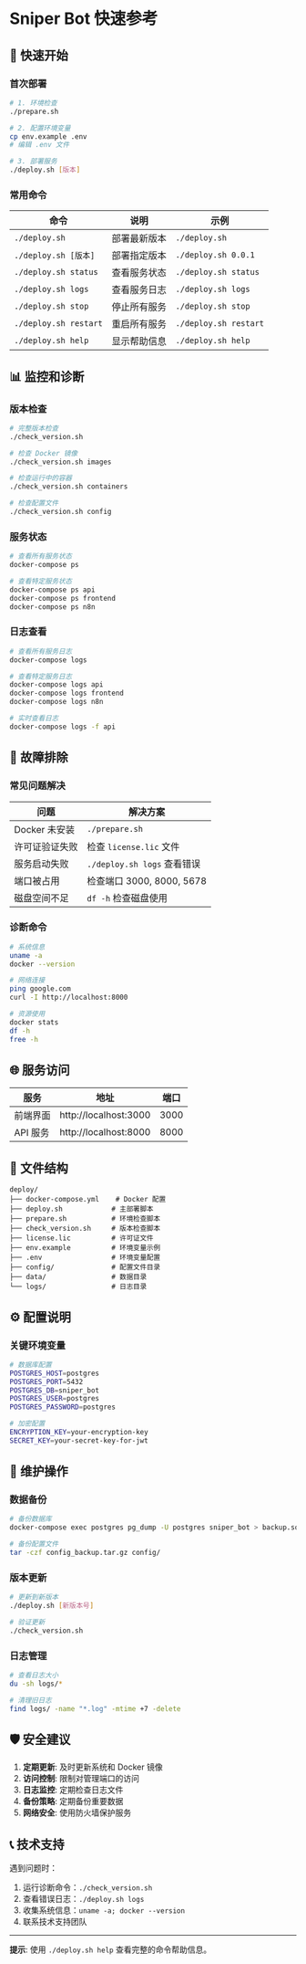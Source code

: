 # Sniper Bot 快速参考

## 🚀 快速开始

### 首次部署
```bash
# 1. 环境检查
./prepare.sh

# 2. 配置环境变量
cp env.example .env
# 编辑 .env 文件

# 3. 部署服务
./deploy.sh [版本]
```

### 常用命令

| 命令 | 说明 | 示例 |
|------|------|------|
| `./deploy.sh` | 部署最新版本 | `./deploy.sh` |
| `./deploy.sh [版本]` | 部署指定版本 | `./deploy.sh 0.0.1` |
| `./deploy.sh status` | 查看服务状态 | `./deploy.sh status` |
| `./deploy.sh logs` | 查看服务日志 | `./deploy.sh logs` |
| `./deploy.sh stop` | 停止所有服务 | `./deploy.sh stop` |
| `./deploy.sh restart` | 重启所有服务 | `./deploy.sh restart` |
| `./deploy.sh help` | 显示帮助信息 | `./deploy.sh help` |

## 📊 监控和诊断

### 版本检查
```bash
# 完整版本检查
./check_version.sh

# 检查 Docker 镜像
./check_version.sh images

# 检查运行中的容器
./check_version.sh containers

# 检查配置文件
./check_version.sh config
```

### 服务状态
```bash
# 查看所有服务状态
docker-compose ps

# 查看特定服务状态
docker-compose ps api
docker-compose ps frontend
docker-compose ps n8n
```

### 日志查看
```bash
# 查看所有服务日志
docker-compose logs

# 查看特定服务日志
docker-compose logs api
docker-compose logs frontend
docker-compose logs n8n

# 实时查看日志
docker-compose logs -f api
```

## 🔧 故障排除

### 常见问题解决

| 问题 | 解决方案 |
|------|----------|
| Docker 未安装 | `./prepare.sh` |
| 许可证验证失败 | 检查 `license.lic` 文件 |
| 服务启动失败 | `./deploy.sh logs` 查看错误 |
| 端口被占用 | 检查端口 3000, 8000, 5678 |
| 磁盘空间不足 | `df -h` 检查磁盘使用 |

### 诊断命令
```bash
# 系统信息
uname -a
docker --version

# 网络连接
ping google.com
curl -I http://localhost:8000

# 资源使用
docker stats
df -h
free -h
```

## 🌐 服务访问

| 服务 | 地址 | 端口 |
|------|------|------|
| 前端界面 | http://localhost:3000 | 3000 |
| API 服务 | http://localhost:8000 | 8000 |

## 📁 文件结构

```
deploy/
├── docker-compose.yml    # Docker 配置
├── deploy.sh            # 主部署脚本
├── prepare.sh           # 环境检查脚本
├── check_version.sh     # 版本检查脚本
├── license.lic          # 许可证文件
├── env.example          # 环境变量示例
├── .env                 # 环境变量配置
├── config/              # 配置文件目录
├── data/                # 数据目录
└── logs/                # 日志目录
```

## ⚙️ 配置说明

### 关键环境变量
```bash
# 数据库配置
POSTGRES_HOST=postgres
POSTGRES_PORT=5432
POSTGRES_DB=sniper_bot
POSTGRES_USER=postgres
POSTGRES_PASSWORD=postgres

# 加密配置
ENCRYPTION_KEY=your-encryption-key
SECRET_KEY=your-secret-key-for-jwt

```

## 🔄 维护操作

### 数据备份
```bash
# 备份数据库
docker-compose exec postgres pg_dump -U postgres sniper_bot > backup.sql

# 备份配置文件
tar -czf config_backup.tar.gz config/
```

### 版本更新
```bash
# 更新到新版本
./deploy.sh [新版本号]

# 验证更新
./check_version.sh
```

### 日志管理
```bash
# 查看日志大小
du -sh logs/*

# 清理旧日志
find logs/ -name "*.log" -mtime +7 -delete
```

## 🛡️ 安全建议

1. **定期更新**: 及时更新系统和 Docker 镜像
2. **访问控制**: 限制对管理端口的访问
3. **日志监控**: 定期检查日志文件
4. **备份策略**: 定期备份重要数据
5. **网络安全**: 使用防火墙保护服务

## 📞 技术支持

遇到问题时：

1. 运行诊断命令：`./check_version.sh`
2. 查看错误日志：`./deploy.sh logs`
3. 收集系统信息：`uname -a; docker --version`
4. 联系技术支持团队

---

**提示**: 使用 `./deploy.sh help` 查看完整的命令帮助信息。